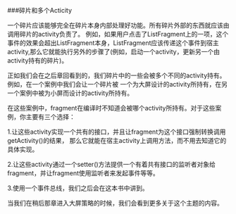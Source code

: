 ###碎片和多个Acticity

一个碎片应该能够完全在碎片本身内部处理好功能。所有碎片外部的东西就应该由调用碎片的activity负责了。
例如，如果用户点击了ListFragment上的一项，这个事件的效果会超出ListFragment本身，ListFragment应该传递这个事件到宿主activity,那么它就能执行另外的步骤了(例如，启动一个activity，更新另一个由activity持有的碎片)。

正如我们会在之后章回看到的，我们碎片中的一些会被多个不同的activity持有。例如，在一个案例中我们会让一个碎片被
一个为大屏设计的activity所持有，在另一个案例中被为小屏而设计的activity所持有。

在这些案例中，fragment在编译时不知道会被哪个activity所持有。对于这些案例，你主要有三个选择：

1.让这些activity实现一个共有的接口，并且让fragment为这个接口强制转换调用getActivity()的结果，
那么它就能在宿主activity上调用方法，而不用去知道它的具体实现。

2.让这些activity通过一个setter()方法提供一个有着共有接口的监听者对象给fragment，并让fragment使用监听者来发起事件等等。

3.使用一个事件总线，我们之后会在这本书中讲到。

当我们在稍后那章进入大屏策略的时候，我们会看到更多关于这个主题的内容。




